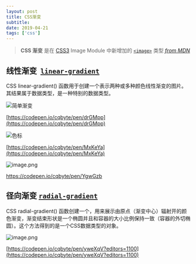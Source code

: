 ```yaml
---
layout: post
title: CSS渐变
subtitle:
date: 2019-04-21
tags: ['css']
---
```

> **CSS 渐变** 是在 [CSS3](https://developer.mozilla.org/en-US/docs/CSS/CSS3 "CSS3") Image Module 中新增加的 [`<image>`](https://developer.mozilla.org/zh-CN/docs/Web/CSS/image "CSS的数据类型描述的是2D图形。在CSS中有两种类型的图像：简单的静态图像，经常被一个在使用的URL引用，动态生成的图像，比如DOM树的部分元素样式渐变或者计算样式产生。") 类型
*[from MDN](https://developer.mozilla.org/zh-CN/docs/Web/CSS/gradient)*

## 线性渐变  [`linear-gradient`](https://developer.mozilla.org/zh-CN/docs/Web/CSS/linear-gradient )
  CSS linear-gradient() 函数用于创建一个表示两种或多种颜色线性渐变的图片。其结果属于<gradient>数据类型，是一种特别的<image>数据类型。

![简单渐变](https://upload-images.jianshu.io/upload_images/3331727-c3e42e5494c0ae1e.png?imageMogr2/auto-orient/strip%7CimageView2/2/w/1240)


[https://codepen.io/cqbyte/pen/drGMpp](https://codepen.io/cqbyte/pen/drGMpp)

![色标](https://upload-images.jianshu.io/upload_images/3331727-27a74710e5c88d9b.png?imageMogr2/auto-orient/strip%7CimageView2/2/w/1240)

[https://codepen.io/cqbyte/pen/MxKeYa](https://codepen.io/cqbyte/pen/MxKeYa)

![image.png](https://upload-images.jianshu.io/upload_images/3331727-c701c9dbabb52915.png?imageMogr2/auto-orient/strip%7CimageView2/2/w/1240)

https://codepen.io/cqbyte/pen/YgwGzb


## 径向渐变 [`radial-gradient`](https://developer.mozilla.org/zh-CN/docs/Web/CSS/radial-gradient )
CSS radial-gradient() 函数创建一个<image>，用来展示由原点（渐变中心）辐射开的颜色渐变，渐变结束形状是一个椭圆并且和容器的大小比例保持一致（容器的外切椭圆）。这个方法得到的是一个CSS<gradient>数据类型的对象。

![image.png](https://upload-images.jianshu.io/upload_images/3331727-1544fd1a9f1512ef.png?imageMogr2/auto-orient/strip%7CimageView2/2/w/1240)

[https://codepen.io/cqbyte/pen/yweXqV?editors=1100](https://codepen.io/cqbyte/pen/yweXqV?editors=1100)
